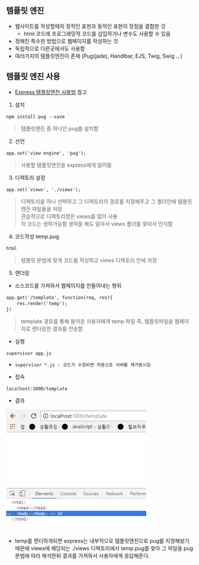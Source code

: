 ## 템플릿 엔진
- 웹사이트를 작성할때의 정적인 표현과 동적인 표현의 장점을 결합한 것
  - html 코드에 프로그래밍적 코드를 삽입하거나 변수도 사용할 수 있음
- 정해진 특수한 방법으로 웹페이지를 작성하는 것
- 독립적으로 다른곳에서도 사용함
- 여러가지의 템플릿엔진이 존재 (Pug(jade), Handlbar, EJS, Twig, Swig ...)


## 템플릿 엔진 사용
- [Express 템플릿엔진 사용법](http://expressjs.com/ko/guide/using-template-engines.html) 참고
1. 설치
```
npm install pug --save
```
> 템플릿엔진 중 하나인 pug를 설치함

2. 선언
```
app.set('view engine', 'pug');
```
> 사용할 템플릿엔진을 express에게 알려줌

3. 디렉토리 설정
```
app.set('views', './views');
```
> 디렉토리를 하나 선택하고 그 디렉토리의 경로를 지정해주고 그 폴더안에 템플릿엔진 파일들을 저장<br/>관습적으로 디렉토리명은 views를 많이 사용<br/>이 코드는 생략가능함 생략을 해도 알아서 views 폴더를 찾아서 인식함

4. 코드작성
temp.pug
```
html
```
> 템플릿 문법에 맞게 코드를 작성하고 views 디렉토리 안에 저장

5. 랜더링
- 소스코드를 가져와서 웹페이지를 만들어내는 행위
```
app.get('/template', function(req, res){
	res.render('temp');
})
```
> template 경로를 통해 들어온 사용자에게 temp 파일 즉, 템플릿파일을 웹페이지로 랜더링한 결과를 전송함

- 실행
```
supervisor app.js
```
- `supervisor *.js : 코드가 수정되면 자동으로 서버를 재가동시킴`

- 접속
```
localhost:3000/template
```

- 결과

![템플릿](img/node16.png)<br/>

- temp를 랜더하게되면 express는 내부적으로 템플릿엔진으로 pug를 지정해놨기때문에 views에 해당되는 ./views 디렉토리에서 temp.pug를 찾아 그 파일을 pug문법에 따라 해석한뒤 결과를 가져와서 사용자에게 응답해준다.

